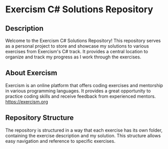 # Exercism C# Solutions Repository
## Description
Welcome to the Exercism C# Solutions Repository! This repository serves as a personal project to store and showcase my solutions to various exercises from Exercism's C# track. It provides a central location to organize and track my progress as I work through the exercises.

## About Exercism
Exercism is an online platform that offers coding exercises and mentorship in various programming languages. It provides a great opportunity to practice coding skills and receive feedback from experienced mentors.
https://exercism.org

## Repository Structure
The repository is structured in a way that each exercise has its own folder, containing the exercise description and my solution. This structure allows easy navigation and reference to specific exercises.